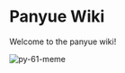 # Panyue Wiki

Welcome to the panyue wiki!

![py-61-meme](https://github.com/Panyue-wiki/panyue-wiki.github.io/assets/155345807/25d32ecd-9e85-4c5b-a3cf-199b1917af06)
